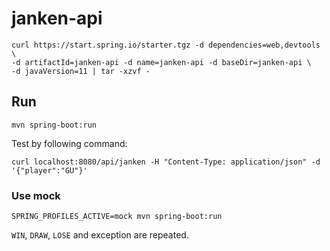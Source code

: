 # janken-api

```
curl https://start.spring.io/starter.tgz -d dependencies=web,devtools \
-d artifactId=janken-api -d name=janken-api -d baseDir=janken-api \
-d javaVersion=11 | tar -xzvf -
```

## Run

```
mvn spring-boot:run
```

Test by following command:

```
curl localhost:8080/api/janken -H "Content-Type: application/json" -d '{"player":"GU"}'
```

### Use mock

```
SPRING_PROFILES_ACTIVE=mock mvn spring-boot:run
```

`WIN`, `DRAW`, `LOSE` and exception are repeated.

